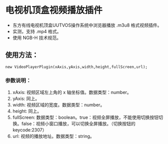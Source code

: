 # 电视机顶盒视频播放插件

- 东方有线电视机顶盒UUTVOS操作系统中浏览器播放 .m3u8 格式视频插件。
- 实测，支持 .mp4 格式。
- 使用 NGB-H 技术规范。

## 使用方法：

```
new VideoPlayerPlugin(xAxis,yAxis,width,height,fullScreen,url);
```

### 参数说明：

1. xAxis: 视频区域左上角的 x 轴坐标值。数据类型：number。
2. yAxis: 同上。
3. width: 视频区域的宽度。数据类型：number。
4. height: 同上。
5. fullScreen: 数据类型：boolean。true：视频全屏播放，不能使用切换按钮切换。false：视频小窗口播放，可以切换全屏播放。（切换按钮的 keycode:2307）
6. url: 视频的播放地址。数据类型：string。